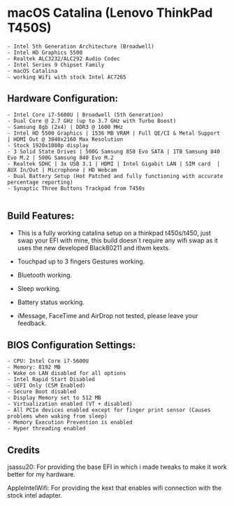 # macOS Catalina (Lenovo ThinkPad T450S)

```  
- Intel 5th Generation Architecture (Broadwell)
- Intel HD Graphics 5500
- Realtek ALC3232/ALC292 Audio Codec
- Intel Series 9 Chipset Family
- macOS Catalina
- working Wifi with stock Intel AC7265
```


   
## Hardware Configuration:

```  
- Intel Core i7-5600U | Broadwell (5th Generation) 
- Dual Core @ 2.7 GHz (up to 3.7 GHz with Turbo Boost) 
- Samsung 8gb (2x4) | DDR3 @ 1600 MHz
- Intel HD 5500 Graphics | 1536 MB VRAM | Full QE/CI & Metal Support  | HDMI Out @ 3840x2160 Max Resolution
- Stock 1920x1080p display
- 3 Solid State Drives | 500G Samsung 850 Evo SATA | 1TB Samsung 840 Evo M.2 | 500G Samsung 840 Evo M.2
- Realtek SDHC | 3x USB 3.1 | HDMI | Intel Gigabit LAN | SIM card  | AUX In/Out | Microphone | HD Webcam 
- Dual Battery Setup (Hot Patched and fully functioning with accurate percentage reporting)   
- Synaptic Three Buttons Trackpad from T450s 
 
```
    
## Build Features:

- This is a fully working catalina setup on a thinkpad t450s/t450, just swap your EFI with mine, this build doesn´t require any wifi swap as it uses the new developed Black80211 and itlwm kexts.

- Touchpad up to 3 fingers Gestures working.

- Bluetooth working.

- Sleep working.

- Battery status working.

- iMessage, FaceTime and AirDrop not tested, please leave your feedback.


## BIOS Configuration Settings:

```  
- CPU: Intel Core i7-5600U
- Memory: 8192 MB
- Wake on LAN disabled for all options
- Intel Rapid Start Disabled
- UEFI Only (CSM Enabled)
- Secure Boot disabled
- Display Memory set to 512 MB 
- Virtualization enabled (VT + disabled)
- All PCIe devices enabled except for finger print sensor (Causes problems when waking from sleep)
- Memory Execution Prevention is enabled
- Hyper threading enabled
```

## Credits

jsassu20: For providing the base EFI in which i made tweaks to make it work better for my hardware.

AppleIntelWifi: For providing the kext that enables wifi connection with the stock intel adapter.



